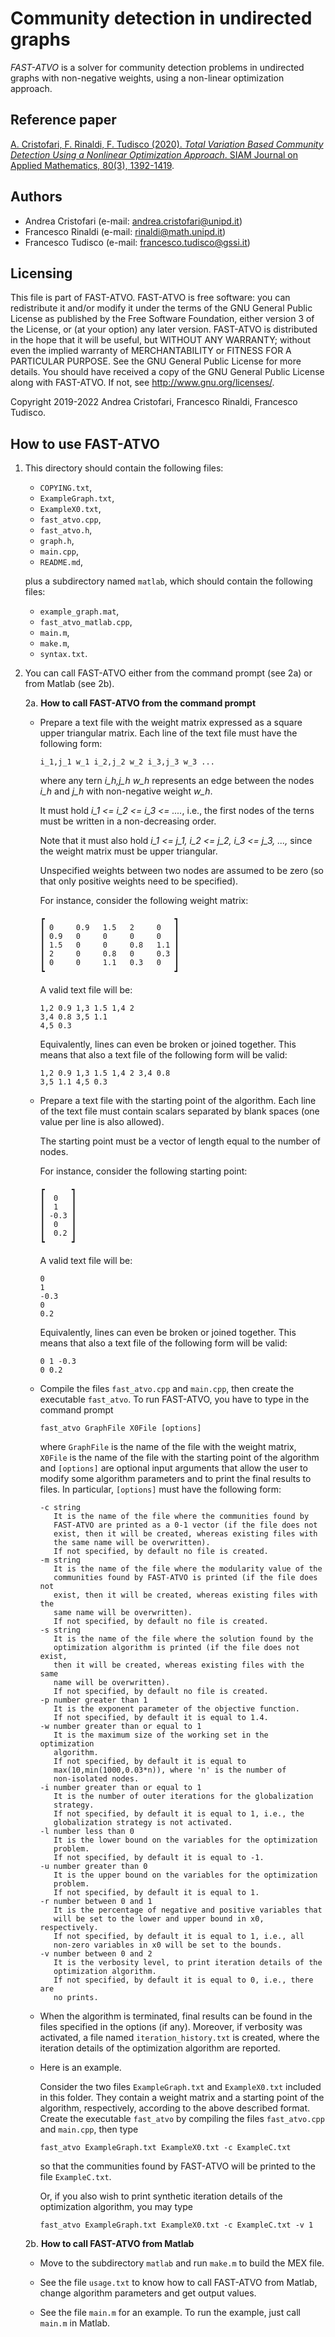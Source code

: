 # Community detection in undirected graphs

*FAST-ATVO* is a solver for community detection problems in undirected graphs
with non-negative weights, using a non-linear optimization approach.

## Reference paper

[A. Cristofari, F. Rinaldi, F. Tudisco (2020). _Total Variation Based
Community Detection Using a Nonlinear Optimization Approach_. SIAM Journal
on Applied Mathematics, 80(3), 1392-1419](https://epubs.siam.org/doi/10.1137/19M1270446).

## Authors

* Andrea Cristofari (e-mail: [andrea.cristofari@unipd.it](mailto:andrea.cristofari@unipd.it))
* Francesco Rinaldi (e-mail: [rinaldi@math.unipd.it](mailto:rinaldi@math.unipd.it))
* Francesco Tudisco (e-mail: [francesco.tudisco@gssi.it](mailto:francesco.tudisco@gssi.it))

## Licensing

This file is part of FAST-ATVO.
FAST-ATVO is free software: you can redistribute it and/or modify
it under the terms of the GNU General Public License as published by
the Free Software Foundation, either version 3 of the License, or
(at your option) any later version.
FAST-ATVO is distributed in the hope that it will be useful,
but WITHOUT ANY WARRANTY; without even the implied warranty of
MERCHANTABILITY or FITNESS FOR A PARTICULAR PURPOSE. See the
GNU General Public License for more details.
You should have received a copy of the GNU General Public License
along with FAST-ATVO. If not, see <http://www.gnu.org/licenses/>.

Copyright 2019-2022 Andrea Cristofari, Francesco Rinaldi, Francesco
Tudisco.

## How to use FAST-ATVO

1. This directory should contain the following files:

    * `COPYING.txt`,
    * `ExampleGraph.txt`,
    * `ExampleX0.txt`,
    * `fast_atvo.cpp`,
    * `fast_atvo.h`,
    * `graph.h`,
    * `main.cpp`,
    * `README.md`,

    plus a subdirectory named `matlab`, which should contain the following
    files:

    * `example_graph.mat`,
    * `fast_atvo_matlab.cpp`,
    * `main.m`,
    * `make.m`,
    * `syntax.txt`.

2. You can call FAST-ATVO either from the command prompt (see 2a) or from Matlab (see 2b).

   2a. **How to call FAST-ATVO from the command prompt**

      - Prepare a text file with the weight matrix expressed as a square
        upper triangular matrix. Each line of the text file must have the
        following form:

            i_1,j_1 w_1 i_2,j_2 w_2 i_3,j_3 w_3 ...

        where any tern _i\_h,j\_h w\_h_ represents an edge between the nodes _i\_h_
        and _j\_h_ with non-negative weight _w\_h_.

        It must hold _i\_1 <= i\_2 <= i\_3 <= ...._, i.e., the first nodes of the
        terns must be written in a non-decreasing order.

        Note that it must also hold _i\_1 <= j\_1, i\_2 <= j\_2, i\_3 <= j\_3, ...,_
        since the weight matrix must be upper triangular.

        Unspecified weights between two nodes are assumed to be zero (so
        that only positive weights need to be specified).

        For instance, consider the following weight matrix:

            ┏                             ┓
            ┃ 0     0.9   1.5   2     0   ┃
            ┃ 0.9   0     0     0     0   ┃
            ┃ 1.5   0     0     0.8   1.1 ┃
            ┃ 2     0     0.8   0     0.3 ┃
            ┃ 0     0     1.1   0.3   0   ┃
            ┗                             ┛

        A valid text file will be:

            1,2 0.9 1,3 1.5 1,4 2
            3,4 0.8 3,5 1.1
            4,5 0.3

        Equivalently, lines can even be broken or joined together. This means that
        also a text file of the following form will be valid:

            1,2 0.9 1,3 1.5 1,4 2 3,4 0.8
            3,5 1.1 4,5 0.3

      - Prepare a text file with the starting point of the algorithm.
        Each line of the text file must contain scalars separated by blank spaces
        (one value per line is also allowed).

        The starting point must be a vector of length equal to the number of nodes.

        For instance, consider the following starting point:

            ┏      ┓
            ┃  0   ┃
            ┃  1   ┃
            ┃ -0.3 ┃
            ┃  0   ┃
            ┃  0.2 ┃
            ┗      ┛

        A valid text file will be:

            0
            1
            -0.3
            0
            0.2

        Equivalently, lines can even be broken or joined together. This means that
        also a text file of the following form will be valid:

            0 1 -0.3
            0 0.2

      - Compile the files `fast_atvo.cpp` and `main.cpp`, then create the
        executable `fast_atvo`. To run FAST-ATVO, you have to type in the
        command prompt

            fast_atvo GraphFile X0File [options]

        where `GraphFile` is the name of the file with the weight matrix,
        `X0File` is the name of the file with the starting point of the
        algorithm and `[options]` are optional input arguments that allow
        the user to modify some algorithm parameters and to print the
        final results to files.
        In particular, `[options]` must have the following form:

            -c string
               It is the name of the file where the communities found by
               FAST-ATVO are printed as a 0-1 vector (if the file does not
               exist, then it will be created, whereas existing files with
               the same name will be overwritten).
               If not specified, by default no file is created.
            -m string
               It is the name of the file where the modularity value of the
               communities found by FAST-ATVO is printed (if the file does not
               exist, then it will be created, whereas existing files with the
               same name will be overwritten).
               If not specified, by default no file is created.
            -s string
               It is the name of the file where the solution found by the
               optimization algorithm is printed (if the file does not exist,
               then it will be created, whereas existing files with the same
               name will be overwritten).
               If not specified, by default no file is created.
            -p number greater than 1
               It is the exponent parameter of the objective function.
               If not specified, by default it is equal to 1.4.
            -w number greater than or equal to 1
               It is the maximum size of the working set in the optimization
               algorithm.
               If not specified, by default it is equal to
               max(10,min(1000,0.03*n)), where 'n' is the number of
               non-isolated nodes.
            -i number greater than or equal to 1
               It is the number of outer iterations for the globalization
               strategy.
               If not specified, by default it is equal to 1, i.e., the
               globalization strategy is not activated.
            -l number less than 0
               It is the lower bound on the variables for the optimization
               problem.
               If not specified, by default it is equal to -1.
            -u number greater than 0
               It is the upper bound on the variables for the optimization
               problem.
               If not specified, by default it is equal to 1.
            -r number between 0 and 1
               It is the percentage of negative and positive variables that
               will be set to the lower and upper bound in x0, respectively.
               If not specified, by default it is equal to 1, i.e., all
               non-zero variables in x0 will be set to the bounds.
            -v number between 0 and 2
               It is the verbosity level, to print iteration details of the
               optimization algorithm.
               If not specified, by default it is equal to 0, i.e., there are
               no prints.

      - When the algorithm is terminated, final results can be found in the
        files specified in the options (if any). Moreover, if verbosity was
        activated, a file named `iteration_history.txt` is created, where
        the iteration details of the optimization algorithm are reported.

      - Here is an example.

        Consider the two files `ExampleGraph.txt` and `ExampleX0.txt`
        included in this folder. They contain a weight matrix and a starting point
        of the algorithm, respectively, according to the above described format.
        Create the executable `fast_atvo` by compiling the files `fast_atvo.cpp` and `main.cpp`,
        then type

            fast_atvo ExampleGraph.txt ExampleX0.txt -c ExampleC.txt

        so that the communities found by FAST-ATVO will be printed to the
        file `ExampleC.txt`.

        Or, if you also wish to print synthetic iteration details of the
        optimization algorithm, you may type

            fast_atvo ExampleGraph.txt ExampleX0.txt -c ExampleC.txt -v 1 

   2b. **How to call FAST-ATVO from Matlab**

      - Move to the subdirectory `matlab` and run `make.m` to build the MEX file.

      - See the file `usage.txt` to know how to call FAST-ATVO from Matlab, change algorithm parameters and get output values.

      - See the file `main.m` for an example. To run the example, just call `main.m` in Matlab.